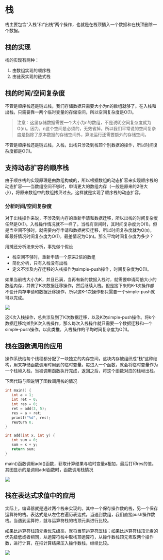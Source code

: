 # 栈

栈主要包含“入栈”和“出栈”两个操作，也就是在栈顶插入一个数据和在栈顶删除一个数据。

## 栈的实现

栈的实现有两种：

1. 由数组实现的顺序栈
2. 由链表实现的链式栈

## 栈的时间/空间复杂度

不管是顺序栈还是链式栈，我们存储数据只需要大小为n的数组就够了。在入栈和出栈，只需要靠一两个临时变量的存储空间，所以空间复杂度是O(1)。

> 注意：这里存储数据需要一个大小为n的数组，不是说明空间复杂度就为O(n)。因为，n这个空间是必须的，无效省掉。所以我们平常说的空间复杂度是指除了原本数据的存储空间外，算法运行还需要额外的存储空间。

不管是顺序栈还是链式栈，入栈，出栈只涉及到栈顶个别数据的操作，所以时间复杂度都是O(1)。

## 支持动态扩容的顺序栈

由于顺序栈的实现原理是由数组构成的，所以根据数组的动态扩容来实现顺序栈的动态扩容——当数组空间不够时，申请更大的数组内存（一般是原来的2倍大小），将原来数组中的数组拷贝过去。这样就是实现了顺序栈的动态扩容。

### 分析时间/空间复杂度

对于出栈操作来说，不涉及到内存的重新申请和数据迁移，所以出栈的时间复杂度任然是O(1)。入栈操作情况就不一样了。当栈有空间时，其时间复杂度为O(1)。但是当空间不够时，就需要内存申请和数据拷贝迁移，所以时间复杂度就为O(n)。即最好情况时间复杂度为O(1)，最差情况为O(n)。那么平均时间复杂度为多少？

用摊还分析法来分析，事先做个假设

- 栈空间不够时，重新申请一个原来2倍的数组
- 简化分析，只有入栈没有出栈
- 定义不涉及内存迁移的入栈操作为simple-push操作，时间复杂度为O(1)。

如果当前栈大小为K，并且已满，当再有新的数据入栈时，就需要申请两倍大小的数组内存，并做了K次数据迁移操作，然后继续入栈。但是接下来的K-1次操作都不设计内存申请和数据迁移操作，所以这K-1次操作都只需要一个simple-push就可以完成。

![](https://static001.geekbang.org/resource/image/c9/bb/c936a39ad54a9fdf526e805dc18cf6bb.jpg)

这K次入栈操作，总共涉及到了K次数据迁移，以及K次simple-push操作。将k个数据迁移均摊到K次入栈操作，那么每次入栈操作就只需要一个数据迁移和一个simple-push操作。以此类推，入栈操作的平均时间复杂度为O(1)。

## 栈在函数调用的应用

操作系统给每个线程都分配了一块独立的内存空间，这块内存被组织成“栈”这种结构，用来存储函数调用时用到的临时变量。每进入一个函数，就会将临时变量作为一个栈帧入栈，当被调用函数执行完成，返回之后，将这个函数对应的栈帧出栈。

下面代码与图说明了函数调用栈的情况

```c++
int main() {
   int a = 1; 
   int ret = 0;
   int res = 0;
   ret = add(3, 5);
   res = a + ret;
   printf("%d", res);
   reuturn 0;
}

int add(int x, int y) {
   int sum = 0;
   sum = x + y;
   return sum;
}
```

main()函数调用add()函数，获取计算结果与临时变量a相加，最后打印res的值。其图显示的是调用add函数时，函数调用栈情况

![](https://static001.geekbang.org/resource/image/17/1c/17b6c6711e8d60b61d65fb0df5559a1c.jpg)

## 栈在表达式求值中的应用

实际上，编译器就是通过两个栈来实现的。其中一个保存操作数的栈，另一个保存运算符的栈。表达式是从左往右遍历表达式，当遇到数组，我们直接push操作数栈。当遇到运算符，就与运算符栈的栈顶元素进行比较。

如果比运算符栈顶元素优先级高，就将当前运算符压栈；如果比运算符栈顶元素的优先级低或者相同，从运算符栈中取栈顶运算符，从操作数栈顶元素取两个操作数，进行计算，在把计算结果压入操作数栈，继续比较。

![](https://static001.geekbang.org/resource/image/bc/00/bc77c8d33375750f1700eb7778551600.jpg)